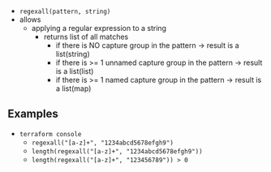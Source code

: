 - `regexall(pattern, string)`
- allows
  - applying a regular expression to a string
    - returns list of all matches
      - if there is NO capture group in the pattern -> result is a list(string)
      - if there is >= 1 unnamed capture group in the pattern -> result is a list(list)
      - if there is >= 1 named capture group in the pattern -> result is a list(map)

## Examples
* `terraform console`
  * `regexall("[a-z]+", "1234abcd5678efgh9")`
  * `length(regexall("[a-z]+", "1234abcd5678efgh9"))`
  * `length(regexall("[a-z]+", "123456789")) > 0`